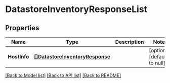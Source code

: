 # DatastoreInventoryResponseList

## Properties
Name | Type | Description | Notes
------------ | ------------- | ------------- | -------------
**HostInfo** | [**[]DatastoreInventoryResponse**](DatastoreInventoryResponse.md) |  | [optional] [default to null]

[[Back to Model list]](../README.md#documentation-for-models) [[Back to API list]](../README.md#documentation-for-api-endpoints) [[Back to README]](../README.md)

